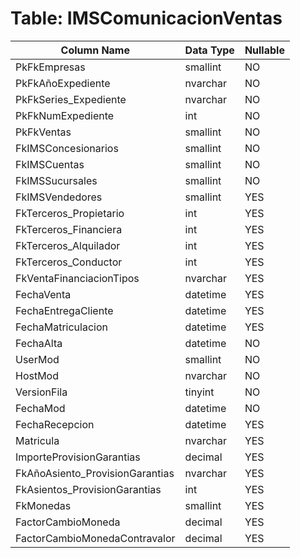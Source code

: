 # Table: IMSComunicacionVentas

| Column Name | Data Type | Nullable |
|-------------|-----------|----------|
| PkFkEmpresas | smallint | NO |
| PkFkAñoExpediente | nvarchar | NO |
| PkFkSeries_Expediente | nvarchar | NO |
| PkFkNumExpediente | int | NO |
| PkFkVentas | smallint | NO |
| FkIMSConcesionarios | smallint | NO |
| FkIMSCuentas | smallint | NO |
| FkIMSSucursales | smallint | NO |
| FkIMSVendedores | smallint | YES |
| FkTerceros_Propietario | int | YES |
| FkTerceros_Financiera | int | YES |
| FkTerceros_Alquilador | int | YES |
| FkTerceros_Conductor | int | YES |
| FkVentaFinanciacionTipos | nvarchar | YES |
| FechaVenta | datetime | YES |
| FechaEntregaCliente | datetime | YES |
| FechaMatriculacion | datetime | YES |
| FechaAlta | datetime | NO |
| UserMod | smallint | NO |
| HostMod | nvarchar | NO |
| VersionFila | tinyint | NO |
| FechaMod | datetime | NO |
| FechaRecepcion | datetime | YES |
| Matricula | nvarchar | YES |
| ImporteProvisionGarantias | decimal | YES |
| FkAñoAsiento_ProvisionGarantias | nvarchar | YES |
| FkAsientos_ProvisionGarantias | int | YES |
| FkMonedas | smallint | YES |
| FactorCambioMoneda | decimal | YES |
| FactorCambioMonedaContravalor | decimal | YES |
